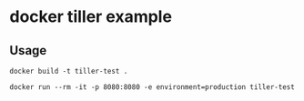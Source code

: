 # docker tiller example


## Usage

```
docker build -t tiller-test .

docker run --rm -it -p 8080:8080 -e environment=production tiller-test
```
